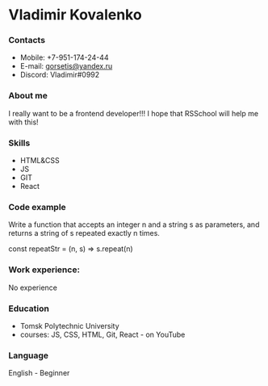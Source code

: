 # Vladimir Kovalenko

### Contacts

* Mobile: +7-951-174-24-44
* E-mail: gorsetis@yandex.ru
* Discord: Vladimir#0992

### About me
I really want to be a frontend developer!!! I hope that RSSchool will help me with this!

### Skills

* HTML&CSS
* JS
* GIT
* React

### Code example
Write a function that accepts an integer n and a string s as parameters, and returns a string of s repeated exactly n times.

const repeatStr = (n, s) => s.repeat(n)

### Work experience:
No experience
### Education
* Tomsk Polytechnic University
* courses: JS, CSS, HTML, Git, React - on YouTube

### Language
English - Beginner



